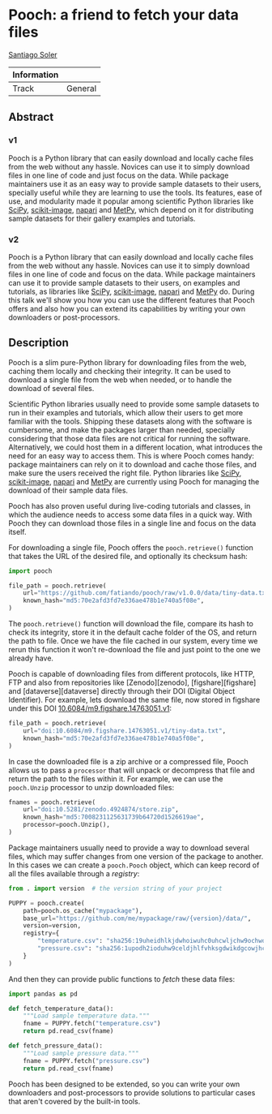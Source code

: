# Pooch: a friend to fetch your data files

[Santiago Soler][santisoler]

| Information | |
|---|---|
| Track  | General  |


<!--

I can add an image in the submission.

The submission can be done in Markdown!

-->

## Abstract

<!--

<= 100 words

- In your abstract, be sure to include answers to some basic questions: Who is
the intended audience for your talk? What, specifically, will attendees learn
from your talk?

-->

<!--
### Brainstorming

- Intended audience:
  - package maintainers, teachers and instructors, end users.
- What will they learn:
  - Package maintainers can use Pooch to easily provide sample datasets in
    gallery examples, tutorials, user guides, etc.
  - Teachers can use Pooch to easily download data files during live coding
    classes, locally or in the cloud, while ensuring that the students have the
    correct file.

What's Pooch? Who can use it? What's is useful for? Who's using it?

-->

### v1

Pooch is a Python library that can easily download and locally cache files from
the web without any hassle. Novices can use it to simply download files
in one line of code and just focus on the data.
While package maintainers use it as an easy way to provide sample datasets to
their users, specially useful while they are learning to use the tools.
Its features, ease of use, and modularity made it popular among scientific
Python libraries like [SciPy][scipy], [scikit-image][scikit-image],
[napari][napari] and [MetPy][metpy], which depend on it for distributing sample
datasets for their gallery examples and tutorials.


### v2

Pooch is a Python library that can easily download and locally cache files from
the web without any hassle. Novices can use it to simply download files
in one line of code and focus on the data.
While package maintainers can use it to provide sample datasets
to their users, on examples and tutorials, as libraries like [SciPy][scipy],
[scikit-image][scikit-image], [napari][napari] and [MetPy][metpy] do.
During this talk we'll show you how you can use the different features that
Pooch offers and also how you can extend its capabilities by writing your own
downloaders or post-processors.



## Description

<!--
Your placement in the program will be based on reviews of your description.
This should be a roughly 500-word outline of your presentation. This outline
should concisely describe software of interest to the SciPy community, tools or
techniques for more effective computing, or how scientific Python was applied
to solve a research problem. A traditional background/motivation, methods,
results, and conclusion structure is encouraged but not required. Links to
project websites, source code repositories, figures, full papers, and evidence
of public speaking ability are encouraged.


Include links to source code, articles, blog posts, or other writing that adds
context to the presentation.

Review process:
- Would you recommend accepting this proposal (yes/no)?
- Proposal rating? (numerical score 1 to 5)
- How confident are you in your review? (numerical score 1 to 5)
- Does this abstract concisely describe software of interest to the SciPy
  community, tools or techniques for more effective computing, or how
  scientific Python was applied to solve a research problem? (numerical score
  1 to 5)
-->

<!--
### Brainstorming

- What's Pooch?
- Download and cache files without frills: `retrieve`
- Automatically check file integrity.
- Reuse that cache file.
- For package maintainers, create a `Pooch` object and `fetch` files from
  anywhere.
- Download from anywhere: FTP, Zenodo, figshare, dataverse, etc.
- Unpack archives
- Why it's useful? Why you should use it?
- Extend it however you want: write your own downloaders and post-processors.
- Who's using Pooch?

Links:

- github.com/fatiando/pooch
- www.fatiando.org/pooch
- https://doi.org/10.21105/joss.01943

-->

Pooch is a slim pure-Python library for downloading files from the web, caching
them locally and checking their integrity.
It can be used to download a single file from the web when needed, or to
handle the download of several files.

Scientific Python libraries usually need to provide some sample datasets to run
in their examples and tutorials, which allow their users to get more familiar
with the tools.
Shipping these datasets along with the software is cumbersome, and make the
packages larger than needed, specially considering that those data files are
not critical for running the software.
Alternatively, we could host them in a different location, what
introduces the need for an easy way to access them.
This is where Pooch comes handy: package maintainers can rely on it to
download and cache those files, and make sure the users received the right
file.
Python libraries like [SciPy][scipy], [scikit-image][scikit-image],
[napari][napari] and [MetPy][metpy] are currently using Pooch for managing the
download of their sample data files.

Pooch has also proven useful during live-coding tutorials and classes, in which
the audience needs to access some data files in a quick way. With Pooch they
can download those files in a single line and focus on the data itself.

For downloading a single file, Pooch offers the `pooch.retrieve()` function
that takes the URL of the desired file, and optionally its checksum hash:

```python
import pooch

file_path = pooch.retrieve(
    url="https://github.com/fatiando/pooch/raw/v1.0.0/data/tiny-data.txt",
    known_hash="md5:70e2afd3fd7e336ae478b1e740a5f08e",
)
```

The `pooch.retrieve()` function will download the file, compare its hash to
check its integrity, store it in the default cache folder of the OS, and return
the path to file.
Once we have the file cached in our system, every time we rerun this function
it won't re-download the file and just point to the one we already have.

Pooch is capable of downloading files from different protocols, like HTTP, FTP
and also from repositories like [Zenodo][zenodo], [figshare][figshare] and
[dataverse][dataverse] directly through their DOI (Digital Object Identifier).
For example, lets download the same file, now stored in figshare under this
DOI
[10.6084/m9.figshare.14763051.v1](https://doi.org/10.6084/m9.figshare.14763051.v1):

```python
file_path = pooch.retrieve(
    url="doi:10.6084/m9.figshare.14763051.v1/tiny-data.txt",
    known_hash="md5:70e2afd3fd7e336ae478b1e740a5f08e",
)
```

In case the downloaded file is a zip archive or a compressed file,
Pooch allows us to pass a `processor` that will unpack or decompress that file
and return the path to the files within it. For example, we can use
the `pooch.Unzip` processor to unzip downloaded files:

```python
fnames = pooch.retrieve(
    url="doi:10.5281/zenodo.4924874/store.zip",
    known_hash="md5:7008231125631739b64720d1526619ae",
    processor=pooch.Unzip(),
)
```

Package maintainers usually need to provide a way to download several files,
which may suffer changes from one version of the package to another. In this
cases we can create a `pooch.Pooch` object, which can keep record of all the
files available through a _registry_:


```python
from . import version  # the version string of your project

PUPPY = pooch.create(
    path=pooch.os_cache("mypackage"),
    base_url="https://github.com/me/mypackage/raw/{version}/data/",
    version=version,
    registry={
        "temperature.csv": "sha256:19uheidhlkjdwhoiwuhc0uhcwljchw9ochwochw89dcgw9dcgwc",
        "pressure.csv": "sha256:1upodh2ioduhw9celdjhlfvhksgdwikdgcowjhcwoduchowjg8w",
    }
)
```

And then they can provide public functions to _fetch_ these data files:

```python
import pandas as pd

def fetch_temperature_data():
    """Load sample temperature data."""
    fname = PUPPY.fetch("temperature.csv")
    return pd.read_csv(fname)

def fetch_pressure_data():
    """Load sample pressure data."""
    fname = PUPPY.fetch("pressure.csv")
    return pd.read_csv(fname)
```

Pooch has been designed to be extended, so you can write your own downloaders
and post-processors to provide solutions to particular cases that aren't
covered by the built-in tools.


[santisoler]: https://www.santisoler.com
[metpy]: https://unidata.github.io/MetPy
[napari]: https://napari.org
[scipy]: https://scipy.org
[scikit-image]: https://scikit-image.org

